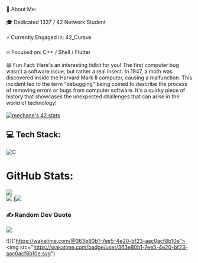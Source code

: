 💫 About Me:
<br><br>
🎓 Dedicated 1337 / 42 Network Student
<br><br>
⚡ Currently Engaged in: 42_Cursus
<br><br>
🔥 Focused on: C++ / Shell / Flutter
<br><br>
😄 Fun Fact: Here's an interesting tidbit for you! The first computer bug wasn't a software issue, but rather a real insect. In 1947, a moth was discovered inside the Harvard Mark II computer, causing a malfunction. This incident led to the term "debugging" being coined to describe the process of removing errors or bugs from computer software. It's a quirky piece of history that showcases the unexpected challenges that can arise in the world of technology!
<br><br>
[![mechane's 42 stats](https://badge.mediaplus.ma/black/mechane)](https://github.com/oakoudad/badge42)



## 💻 Tech Stack:
![C](https://img.shields.io/badge/c-%2300599C.svg?style=for-the-badge&logo=c&logoColor=white)
#  GitHub Stats:
![](https://github-readme-streak-stats.herokuapp.com/?user=meddch&theme=dark&hide_border=false)<br/>
![](https://github-readme-stats.vercel.app/api/top-langs/?username=meddch&theme=dark&hide_border=false&include_all_commits=false&count_private=false&layout=compact)
[![](https://wakatime.com/share/@363e80b1-7ee5-4e20-bf23-aac0acf8b10e/4d562b78-1553-4ec7-94b5-9f48eb559d23.svg)


### ✍️ Random Dev Quote
![](https://quotes-github-readme.vercel.app/api?type=horizontal&theme=radical)

![]("https://wakatime.com/@363e80b1-7ee5-4e20-bf23-aac0acf8b10e"><img src="https://wakatime.com/badge/user/363e80b1-7ee5-4e20-bf23-aac0acf8b10e.svg")

